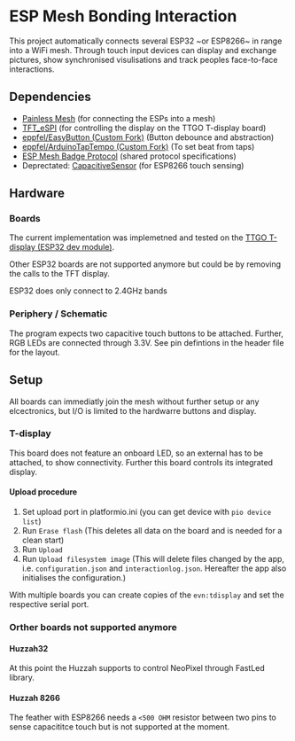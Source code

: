 # ESP Mesh Bonding Interaction

This project automatically connects several ESP32 ~or ESP8266~ in range into a WiFi mesh. Through touch input devices can display and exchange pictures, show synchronised visulisations and track peoples face-to-face interactions.

## Dependencies

* [Painless Mesh](https://gitlab.com/painlessMesh/painlessMesh) (for connecting the ESPs into a mesh)
* [TFT_eSPI](https://github.com/Bodmer/TFT_eSPI) (for controlling the display on the TTGO T-display board)
* [eppfel/EasyButton (Custom Fork)](https://github.com/eppfel/EasyButton) (Button debounce and abstraction)
* [eppfel/ArduinoTapTempo (Custom Fork)](https://github.com/eppfel/ArduinoTapTempo) (To set beat from taps)
* [ESP Mesh Badge Protocol](https://version.aalto.fi/gitlab/digi-haalarit/esp-mesh-badge-protocol) (shared protocol specifications)
* Deprectated: [CapacitiveSensor](https://github.com/PaulStoffregen/CapacitiveSensor) (for ESP8266 touch sensing)

## Hardware

### Boards
The current implementation was implemetned and tested on the [TTGO T-display (ESP32 dev module)](https://github.com/Xinyuan-LilyGO/TTGO-T-Display).

Other ESP32 boards are not supported anymore but could be by removing the calls to the TFT display.

ESP32 does only connect to 2.4GHz bands

### Periphery / Schematic

The program expects two capacitive touch buttons to be attached. Further, RGB LEDs are connected through 3.3V.
See pin defintions in the header file for the layout.

## Setup

All boards can immediatly join the mesh without further setup or any elcectronics, but I/O is limited to the hardwarre buttons and display.


### T-display
This board does not feature an onboard LED, so an external has to be attached, to show connectivity. Further this board controls its integrated display.

#### Upload procedure

1. Set upload port in platformio.ini (you can get device with `pio device list`)
1. Run `Erase flash` (This deletes all data on the board and is needed for a clean start)
1. Run `Upload`
1. Run `Upload filesystem image` (This will delete files changed by the app, i.e. `configuration.json` and `interactionlog.json`. Hereafter the app also initialises the configuration.)

With multiple boards you can create copies of the `evn:tdisplay` and set the respective serial port.

### Orther boards not supported anymore

#### Huzzah32
At this point the Huzzah supports to control NeoPixel through FastLed library. 

#### Huzzah 8266
The feather with ESP8266 needs a `<500 OHM` resistor between two pins to sense capacititce touch but is not supported at the moment.

